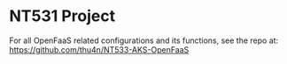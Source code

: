 # NT531 Project

For all OpenFaaS related configurations and its functions, see the repo at: https://github.com/thu4n/NT533-AKS-OpenFaaS
